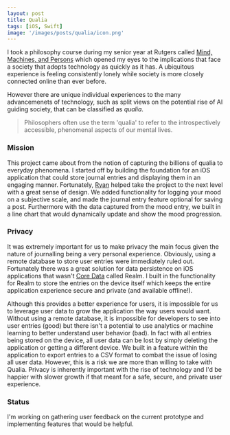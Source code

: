 ```yaml
---
layout: post
title: Qualia
tags: [iOS, Swift]
image: '/images/posts/qualia/icon.png'
---
```


I took a philosophy course during my senior year at Rutgers called [Mind, Machines, and Persons](https://philosophy.rutgers.edu/197-undergraduate/course-descriptions/fall-2016/826-phil-329-minds-machines-and-persons) which opened my eyes to the implications that face a society that adopts technology as quickly as it has. A ubiquitous experience is feeling consistently lonely while society is more closely connected online than ever before. 

However there are unique individual experiences to the many advancemenets of technology, such as split views on the potential rise of AI guiding society, that can be classified as *qualia*.

> Philosophers often use the term 'qualia' to refer to the introspectively accessible, phenomenal aspects of our mental lives.


### Mission

This project came about from the notion of capturing the billions of qualia to everyday phenomena. I started off by building the foundation for an iOS application that could store journal entries and displaying them in an engaging manner. Fortunately, [Ryan](http://ryans.exposed/) helped take the project to the next level with a great sense of design. We added functionality for logging your mood on a subjective scale, and made the journal entry feature optional for saving a post. Furthermore with the data captured from the mood entry, we built in a line chart that would dynamically update and show the mood progression. 

### Privacy

It was extremely important for us to make privacy the main focus given the nature of journalling being a very personal experience. Obviously, using a remote database to store user entries were immediately ruled out. Fortunately there was a great solution for data persistence  on iOS applications that wasn't [Core Data](https://davedelong.com/blog/2018/05/09/the-laws-of-core-data/) called Realm. I built in the functionality for Realm to store the entries on the device itself which keeps the entire application experience secure and private (and available offline!).

Although this provides a better experience for users, it is impossible for us to leverage user data to grow the application the way users would want.  Without using a remote database, it is impossible for developers to see into user entries (good) but there isn't a potential to use analytics or machine learning to better understand user behavior (bad). In fact with all entries being stored on the device, all user data can be lost by simply deleting the application or getting a different device. We built in a feature within the application to export entries to a CSV format to combat the issue of losing all user data. However, this is a risk we are more than willing to take with Qualia. Privacy is inherently important with the rise of technology and I'd be happier with slower growth if that meant for a safe, secure, and private user experience. 

### Status

I'm working on gathering user feedback on the current prototype and implementing features that would be helpful. 